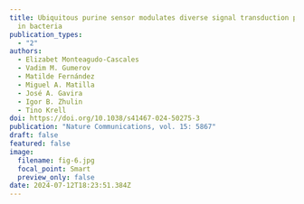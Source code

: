 ```yaml
---
title: Ubiquitous purine sensor modulates diverse signal transduction pathways
  in bacteria
publication_types:
  - "2"
authors:
  - Elizabet Monteagudo-Cascales
  - Vadim M. Gumerov
  - Matilde Fernández
  - Miguel A. Matilla
  - José A. Gavira
  - Igor B. Zhulin
  - Tino Krell
doi: https://doi.org/10.1038/s41467-024-50275-3
publication: "Nature Communications, vol. 15: 5867"
draft: false
featured: false
image:
  filename: fig-6.jpg
  focal_point: Smart
  preview_only: false
date: 2024-07-12T18:23:51.384Z
---
```

